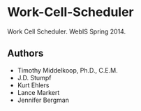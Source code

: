 # Work-Cell-Scheduler

Work Cell Scheduler.  WebIS Spring 2014.

## Authors
* Timothy Middelkoop, Ph.D., C.E.M.
* J.D. Stumpf
* Kurt Ehlers
* Lance Markert
* Jennifer Bergman
